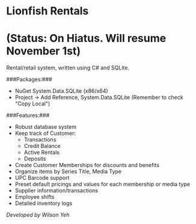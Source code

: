 Lionfish Rentals
=================
(Status: On Hiatus. Will resume November 1st)
=================

Rental/retail system, written using C# and SQLite.

###Packages:###

  * NuGet System.Data.SQLite (x86/x64)
  * Project -> Add Reference, System.Data.SQLite (Remember to check "Copy Local")

###Features:###

  * Robust database system
  * Keep track of Customer:
    * Transactions
    * Credit Balance
    * Active Rentals
    * Deposits
  * Create Customer Memberships for discounts and benefits
  * Organize items by Series Title, Media Type
  * UPC Barcode support
  * Preset default pricings and values for each membership or media type
  * Supplier information/transactions
  * Employee shifts
  * Detailed inventory logs

*Developed by Wilson Yeh*
